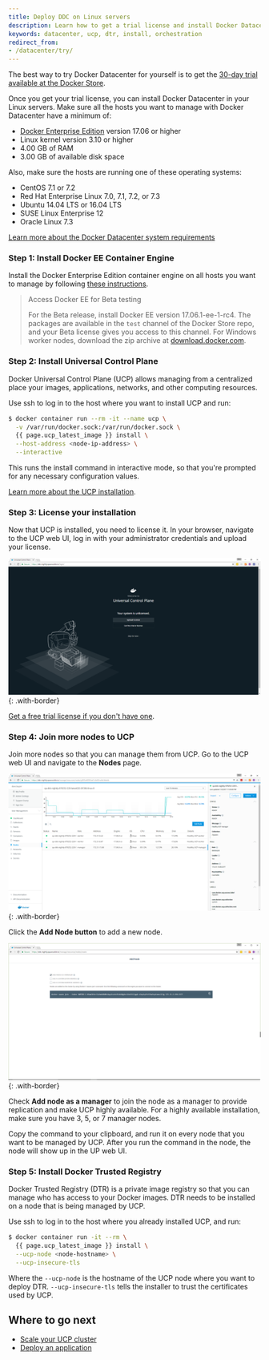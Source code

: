 ```yaml
---
title: Deploy DDC on Linux servers
description: Learn how to get a trial license and install Docker Datacenter
keywords: datacenter, ucp, dtr, install, orchestration
redirect_from:
- /datacenter/try/
---
```


The best way to try Docker Datacenter for yourself is to get the [30-day
trial available at the Docker Store](https://store.docker.com/bundles/docker-datacenter).

Once you get your trial license, you can install Docker Datacenter in your
Linux servers. Make sure all the hosts you want to manage with Docker
Datacenter have a minimum of:

* [Docker Enterprise Edition](/engine/installation/index.md) version 17.06 or higher
* Linux kernel version 3.10 or higher
* 4.00 GB of RAM
* 3.00 GB of available disk space

Also, make sure the hosts are running one of these operating systems:

* CentOS 7.1 or 7.2
* Red Hat Enterprise Linux 7.0, 7.1, 7.2, or 7.3
* Ubuntu 14.04 LTS or 16.04 LTS
* SUSE Linux Enterprise 12
* Oracle Linux 7.3

[Learn more about the Docker Datacenter system requirements](../ucp/2.2/guides/admin/install/system-requirements.md)


### Step 1: Install Docker EE Container Engine

Install the Docker Enterprise Edition container engine on all hosts you want to manage by following [these instructions](/engine/installation/index.md).

> Access Docker EE for Beta testing
>
> For the Beta release, install Docker EE version 17.06.1-ee-1-rc4. The
> packages are available in the `test` channel of the Docker Store repo,
> and your Beta license gives you access to this channel. For Windows
> worker nodes, download the zip archive at
> [download.docker.com](https://download.docker.com/components/engine/windows-server/17.06/docker-17.06.1-ee-1-rc4.zip).

### Step 2: Install Universal Control Plane

Docker Universal Control Plane (UCP) allows managing from a centralized place
your images, applications, networks, and other computing resources.

Use ssh to log in to the host where you want to install UCP and run:

```bash
$ docker container run --rm -it --name ucp \
  -v /var/run/docker.sock:/var/run/docker.sock \
  {{ page.ucp_latest_image }} install \
  --host-address <node-ip-address> \
  --interactive
```

This runs the install command in interactive mode, so that you're prompted
for any necessary configuration values.

[Learn more about the UCP installation](../ucp/2.2/guides/admin/install/index.md).


### Step 3: License your installation

Now that UCP is installed, you need to license it. In your browser, navigate
to the UCP web UI, log in with your administrator credentials and upload your
license.

![](../images/try-ddc-1.png){: .with-border}

[Get a free trial license if you don't have one](https://store.docker.com/editions/enterprise/docker-ee-trial).

### Step 4: Join more nodes to UCP

Join more nodes so that you can manage them from UCP.
Go to the UCP web UI and navigate to the **Nodes** page.

![](../images/try-ddc-2.png){: .with-border}

Click the **Add Node button** to add a new node.

![](../images/try-ddc-3.png){: .with-border}


Check **Add node as a manager** to join the node as a manager
to provide replication and make UCP highly available. For a highly available
installation, make sure you have 3, 5, or 7 manager nodes.

Copy the command to your clipboard, and run it on every node that you want
to be managed by UCP. After you run the command in the node, the node
will show up in the UP web UI.

### Step 5: Install Docker Trusted Registry

Docker Trusted Registry (DTR) is a private image registry so that you can
manage who has access to your Docker images. DTR needs to be installed on
a node that is being managed by UCP.

Use ssh to log in to the host where you already installed UCP, and run:

```bash
$ docker container run -it --rm \
  {{ page.ucp_latest_image }} install \
  --ucp-node <node-hostname> \
  --ucp-insecure-tls
```

Where the `--ucp-node` is the hostname of the UCP node where you want to deploy
DTR. `--ucp-insecure-tls` tells the installer to trust the certificates used
by UCP.

## Where to go next

* [Scale your UCP cluster](../ucp/2.2/guides/admin/configure/scale-your-cluster.md)
* [Deploy an application](../ucp/2.2/guides/user/services/index.md)

